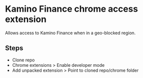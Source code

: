 # Kamino Finance chrome access extension

Allows access to Kamino Finance when in a geo-blocked region.

## Steps
- Clone repo
- Chrome extensions > Enable developer mode
- Add unpacked extension > Point to cloned repo/chrome folder
